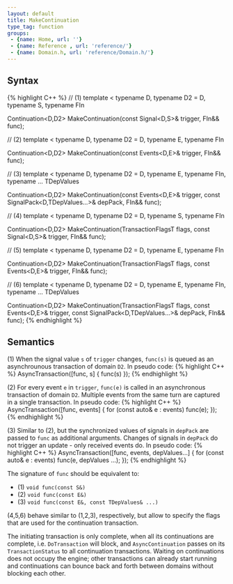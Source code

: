 ```yaml
---
layout: default
title: MakeContinuation
type_tag: function
groups: 
 - {name: Home, url: ''}
 - {name: Reference , url: 'reference/'}
 - {name: Domain.h, url: 'reference/Domain.h/'}
---
```

## Syntax
{% highlight C++ %}
// (1)
template
<
    typename D,
    typename D2 = D,
    typename S,
    typename FIn
>
Continuation<D,D2> MakeContinuation(const Signal<D,S>& trigger, FIn&& func);

// (2)
template
<
    typename D,
    typename D2 = D,
    typename E,
    typename FIn
>
Continuation<D,D2> MakeContinuation(const Events<D,E>& trigger, FIn&& func);

// (3)
template
<
    typename D,
    typename D2 = D,
    typename E,
    typename FIn,
    typename ... TDepValues
>
Continuation<D,D2>
    MakeContinuation(const Events<D,E>& trigger,
                     const SignalPack<D,TDepValues...>& depPack, FIn&& func);

// (4)
template
<
    typename D,
    typename D2 = D,
    typename S,
    typename FIn
>
Continuation<D,D2> MakeContinuation(TransactionFlagsT flags, const Signal<D,S>& trigger, FIn&& func);

// (5)
template
<
    typename D,
    typename D2 = D,
    typename E,
    typename FIn
>
Continuation<D,D2> MakeContinuation(TransactionFlagsT flags, const Events<D,E>& trigger, FIn&& func);

// (6)
template
<
    typename D,
    typename D2 = D,
    typename E,
    typename FIn,
    typename ... TDepValues
>
Continuation<D,D2>
    MakeContinuation(TransactionFlagsT flags, const Events<D,E>& trigger,
                     const SignalPack<D,TDepValues...>& depPack, FIn&& func);
{% endhighlight %}

## Semantics
(1) When the signal value `s` of `trigger` changes, `func(s)` is queued as an asynchrounous transaction of domain `D2`.
In pseudo code:
{% highlight C++ %}
AsyncTransaction<D2>([func, s] {
    func(s)
});
{% endhighlight %}

(2) For every event `e` in `trigger`, `func(e)` is called in an asynchronous transaction of domain `D2`.
Multiple events from the same turn are captured in a single transaction.
In pseudo code:
{% highlight C++ %}
AsyncTransaction<D2>([func, events] {
    for (const auto& e : events)
        func(e);
});
{% endhighlight %}

(3) Similar to (2), but the synchronized values of signals in `depPack` are passed to `func` as additional arguments.
Changes of signals in `depPack` do not trigger an update - only received events do.
In pseudo code:
{% highlight C++ %}
AsyncTransaction<D2>([func, events, depValues...] {
    for (const auto& e : events)
        func(e, depValues ...);
});
{% endhighlight %}

The signature of `func` should be equivalent to:

* (1) `void func(const S&)`
* (2) `void func(const E&)`
* (3) `void func(const E&, const TDepValues& ...)`

(4,5,6) behave similar to (1,2,3), respectively, but allow to specify the flags that are used for the continuation transaction.

The initiating transaction is only complete, when all its continuations are complete, i.e. `DoTransaction` will block, and `AsyncContinuation` passes on its `TransactionStatus` to all continuation transactions.
Waiting on continuations does not occupy the engine; other transactions can already start running and continuations can bounce back and forth between domains without blocking each other.